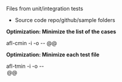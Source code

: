Files from unit/integration tests 
  - Source code repo/github/sample folders
  
**Optimization: Minimize the list of the cases**

afl-cmin -i <in folder> -o <out folder> -- <binary to run> <options to binary> @@

**Optimization: Minimize each test file**

afl-tmin -i <test case file> -o <minimized file> -- <binary to run> <option to binary> @@

